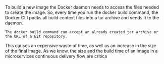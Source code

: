 To build a new image the Docker daemon needs to access the files needed to create the image. So, every time you run the docker build command, the Docker CLI packs all build context files into a tar archive and sends it to the daemon.

    The docker build command can accept an already created tar archive or the URL of a Git repository.

This causes an expensive waste of time, as well as an increase in the size of the final image. As we know, the size and the build time of an image in a microservices continuous delivery flow are critica
